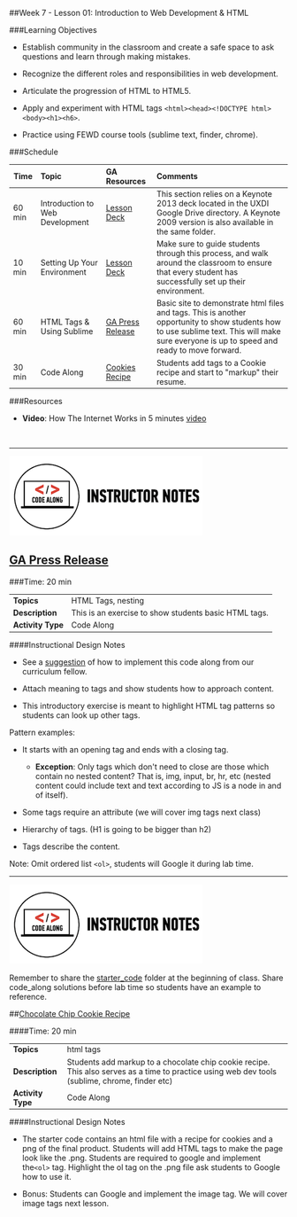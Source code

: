 ##Week 7 - Lesson 01: Introduction to Web Development & HTML


###Learning Objectives


*	Establish community in the classroom and create a safe space to ask questions and learn through making mistakes.

*	Recognize the different roles and responsibilities in web development. 

*	Articulate the progression of HTML to HTML5.

*	Apply and experiment with HTML tags ```<html><head><!DOCTYPE html><body><h1><h6>```.

*	Practice using FEWD course tools (sublime text, finder, chrome).


###Schedule


| Time        | Topic| GA Resources | Comments |
| ------------- |:-------------|:-------------------|:----------------|
| 60 min |Introduction to Web Development| [Lesson Deck](https://drive.google.com/a/generalassemb.ly/file/d/0B9Aus64Bu_fOMm1yb2g0TFdzcVU/edit?usp=sharing)| This section relies on a Keynote 2013 deck located in the UXDI Google Drive directory. A Keynote 2009 version is also available in the same folder.|
| 10 min | Setting Up Your Environment | [Lesson Deck](https://drive.google.com/a/generalassemb.ly/file/d/0B9Aus64Bu_fOMm1yb2g0TFdzcVU/edit?usp=sharing)| Make sure to guide students through this process, and walk around the classroom to ensure that every student has successfully set up their environment. |
| 60 min |HTML Tags & Using Sublime| [GA Press Release](solution/ga_press_release)| Basic site to demonstrate html files and tags. This is another opportunity to show students how to use sublime text. This will make sure everyone is up to speed and ready to move forward.|
| 30 min | Code Along | [Cookies Recipe](solution/cookie_recipe) | Students add tags to a Cookie recipe and start to "markup" their resume. |


###Resources

*	__Video__: How The Internet Works in 5 minutes [video](http://www.youtube.com/watch?v=7_LPdttKXPc)

<br>

---

![Code Demo](../../img/icons/instr_code_along.png)

## [GA Press Release](solution/ga_press_release)

###Time: 20 min

| | |
| ------------- |:-------------|
| __Topics__ | HTML Tags, nesting| 
| __Description__| This is an exercise to show students basic HTML tags.|   
|__Activity Type__| Code Along | 
 
 
####Instructional Design Notes

*	See a [suggestion](solution/ga_press_release/instr_notes.md) of how to implement this code along from our curriculum fellow.

*	Attach meaning to tags and show students how to approach content. 

*	This introductory exercise is meant to highlight HTML tag patterns so students can look up other tags. 

Pattern examples: 

*	It starts with an opening tag and ends with a closing tag.
	*	__Exception__: Only tags which don't need to close are those which contain no nested content? That is, img, input, br, hr, etc (nested content could include text and text according to JS is a node in and of itself).

*	Some tags require an attribute (we will cover img tags next class) 

*	Hierarchy of tags. (H1 is going to be bigger than h2)

*	Tags describe the content. 




Note: Omit ordered list ```<ol>```, students will Google it during lab time.

---
 

![Code Demo](../../img/icons/instr_code_along.png)

Remember to share the [starter_code](starter_code/) folder at the beginning of class. Share code_along solutions before lab time so students have an example to reference. 


##[Chocolate Chip Cookie Recipe](solution/cookie_recipe)

####Time: 20 min

| | |
| ------------- |:-------------|
| __Topics__ | html tags| 
| __Description__| Students add markup to a chocolate chip cookie recipe. This also serves as a time to practice using web dev tools (sublime, chrome, finder etc)|    
| __Activity Type__| Code Along | 


####Instructional Design Notes 

*	The starter code contains an html file with a recipe for cookies and a png of the final product. Students will add HTML tags to make the page look like the .png. Students are required to google and implement the```<ol>``` tag. Highlight  the ol tag on the .png file ask students to Google how to use it.

*	Bonus: Students can Google and implement the image tag. We will cover image tags next lesson.


